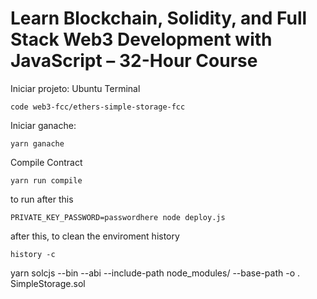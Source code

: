 # Learn Blockchain, Solidity, and Full Stack Web3 Development with JavaScript – 32-Hour Course

Iniciar projeto:
Ubuntu Terminal

```
code web3-fcc/ethers-simple-storage-fcc
```

Iniciar ganache:

```
yarn ganache
```

Compile Contract

```
yarn run compile
```

to run after this

```
PRIVATE_KEY_PASSWORD=passwordhere node deploy.js
```

after this, to clean the enviroment history

```
history -c
```

yarn solcjs --bin --abi --include-path node_modules/ --base-path -o . SimpleStorage.sol

